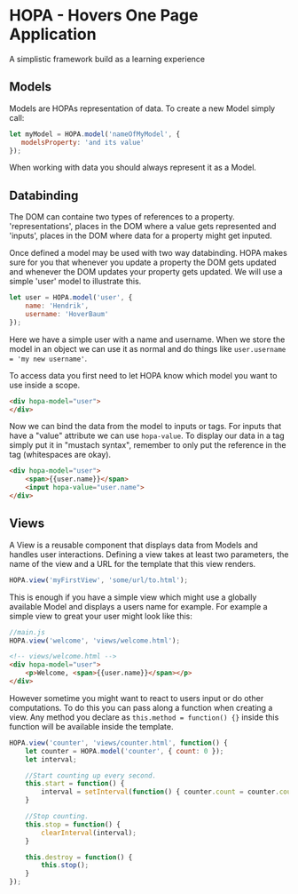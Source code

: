 # HOPA - Hovers One Page Application
A simplistic framework build as a learning experience

## Models

Models are HOPAs representation of data. To create a new Model simply call:

 ```javascript
let myModel = HOPA.model('nameOfMyModel', {
    modelsProperty: 'and its value'
});
 ```

When working with data you should always represent it as a Model.

## Databinding

The DOM can containe two types of references to a property. 'representations', places in the DOM where a value gets represented and 'inputs', places in the DOM where data for a property might get inputed.

Once defined a model may be used with two way databinding. HOPA makes sure for you that whenever you update a property the DOM gets updated and whenever the DOM updates your property gets updated. We will use a simple 'user' model to illustrate this.

```javascript
let user = HOPA.model('user', {
    name: 'Hendrik',
    username: 'HoverBaum'
});
```
Here we have a simple user with a name and username. When we store the model in an object we can use it as normal and do things like `user.username = 'my new username'`.

To access data you first need to let HOPA know which model you want to use inside a scope.

```html
<div hopa-model="user">
</div>
```

Now we can bind the data from the model to inputs or tags. For inputs that have a "value" attribute we can use `hopa-value`. To display our data in a tag simply put it in "mustach syntax", remember to only put the reference in the tag (whitespaces are okay).

```html
<div hopa-model="user">
    <span>{{user.name}}</span>
    <input hopa-value="user.name">
</div>
```

## Views

A View is a reusable component that displays data from Models and handles user interactions. Defining a view takes at least two parameters, the name of the view and a URL for the template that this view renders.

```javascript
HOPA.view('myFirstView', 'some/url/to.html');
```

This is enough if you have a simple view which might use a globally available Model and displays a users name for example. For example a simple view to great your user might look like this:

```javascript
//main.js
HOPA.view('welcome', 'views/welcome.html');
```

```html
<!-- views/welcome.html -->
<div hopa-model="user">
    <p>Welcome, <span>{{user.name}}</span></p>
</div>
```

However sometime you might want to react to users input or do other computations. To do this you can pass along a function when creating a view. Any method you declare as `this.method = function() {}` inside this function will be available inside the template.

```javascript
HOPA.view('counter', 'views/counter.html', function() {
    let counter = HOPA.model('counter', { count: 0 });
    let interval;

    //Start counting up every second.
    this.start = function() {
        interval = setInterval(function() { counter.count = counter.count + 1; }, 1000);
    }

    //Stop counting.
    this.stop = function() {
        clearInterval(interval);
    }

    this.destroy = function() {
        this.stop();
    }
});
```
